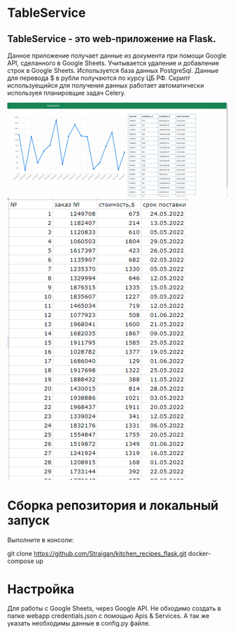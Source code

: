 # TableService

## TableService - это web-приложение на Flask.

Данное приложение получает данные из документа при помощи Google API, сделанного в Google Sheets. 
Учитывается удаление и добавление строк в Google Sheets.
Используется база данных PostgreSql. Данные для перевода $ в рубли получаются по курсу ЦБ РФ.
Скрипт используещийся для получения данных работает автоматически используея планировщие задач Celery.

![Главная страница](docs/1.jpg)
![Пример таблици](docs/2.jpg)


# Сборка репозитория и локальный запуск

Выполните в консоли:

git clone https://github.com/Straigan/kitchen_recipes_flask.git
docker-compose up

# Настройка

Для работы с Google Sheets, через Google API. Не обходимо создать в папке webapp credentials.json с помощью Apis & Services.
А так же указать необходимы данные в config.py файле.
